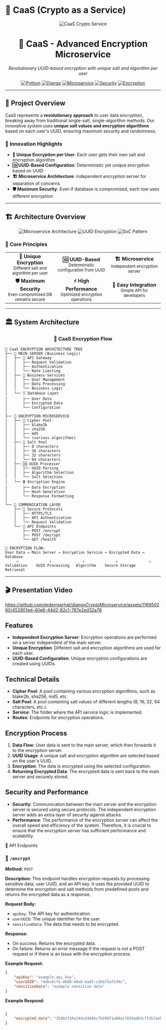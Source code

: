 # 🔐 CaaS (Crypto as a Service)

<div align="center">
  <img src="https://img.shields.io/badge/CaaS-Crypto%20as%20a%20Service-blue?style=for-the-badge&logo=lock" alt="CaaS Crypto Service" />
  <br/>
  <h1>🔐 CaaS - Advanced Encryption Microservice</h1>
  <p><em>Revolutionary UUID-based encryption with unique salt and algorithm per user</em></p>
</div>

<div align="center">

[![Python](https://img.shields.io/badge/Python-3.8+-blue?style=flat-square&logo=python)](https://python.org/)
[![Django](https://img.shields.io/badge/Django-4.0+-green?style=flat-square&logo=django)](https://djangoproject.com/)
[![Microservice](https://img.shields.io/badge/Architecture-Microservice-orange?style=flat-square)](https://microservices.io/)
[![Security](https://img.shields.io/badge/Security-Enterprise%20Grade-red?style=flat-square&logo=shield)](https://owasp.org/)
[![Encryption](https://img.shields.io/badge/Encryption-UUID%20Based-purple?style=flat-square)](https://en.wikipedia.org/wiki/Encryption)

</div>

---

## 🎯 Project Overview

CaaS represents a **revolutionary approach** to user data encryption, breaking away from traditional single-salt, single-algorithm methods. Our innovative system uses **unique salt values and encryption algorithms** based on each user's UUID, ensuring maximum security and randomness.

### 🚀 **Innovation Highlights**

- **🔐 Unique Encryption per User**: Each user gets their own salt and encryption algorithm
- **🆔 UUID-Based Configuration**: Deterministic yet unique encryption based on UUID
- **🏗️ Microservice Architecture**: Independent encryption server for separation of concerns
- **🛡️ Maximum Security**: Even if database is compromised, each row uses different encryption

---

## 🏗️ Architecture Overview

<div align="center">
  <img src="https://img.shields.io/badge/Architecture-Microservice%20Design-blue?style=for-the-badge" alt="Microservice Architecture" />
  <img src="https://img.shields.io/badge/Security-UUID%20Based%20Encryption-green?style=for-the-badge" alt="UUID Encryption" />
  <img src="https://img.shields.io/badge/Pattern-Separation%20of%20Concerns-purple?style=for-the-badge" alt="SoC Pattern" />
</div>

### 🎯 **Core Principles**

<table>
  <tr>
    <td align="center" width="250">
      <b>🔐 Unique Encryption</b><br/>
      <small>Different salt and algorithm per user</small>
    </td>
    <td align="center" width="250">
      <b>🆔 UUID-Based</b><br/>
      <small>Deterministic configuration from UUID</small>
    </td>
    <td align="center" width="250">
      <b>🏗️ Microservice</b><br/>
      <small>Independent encryption server</small>
    </td>
  </tr>
  <tr>
    <td align="center" width="250">
      <b>🛡️ Maximum Security</b><br/>
      <small>Even compromised DB remains secure</small>
    </td>
    <td align="center" width="250">
      <b>⚡ High Performance</b><br/>
      <small>Optimized encryption operations</small>
    </td>
    <td align="center" width="250">
      <b>🔧 Easy Integration</b><br/>
      <small>Simple API for developers</small>
    </td>
  </tr>
</table>

---

## 🏛️ System Architecture

<div align="center">
  <h3>🔐 CaaS Encryption Flow</h3>
</div>

```
🔐 CaaS ENCRYPTION ARCHITECTURE TREE
├── 🏢 MAIN SERVER (Business Logic)
│   ├── 📡 API Gateway
│   │   ├── Request Validation
│   │   ├── Authentication
│   │   └── Rate Limiting
│   ├── 💼 Business Services
│   │   ├── User Management
│   │   ├── Data Processing
│   │   └── Business Logic
│   └── 🗄️ Database Layer
│       ├── User Data
│       ├── Encrypted Data
│       └── Configuration
│
├── 🔐 ENCRYPTION MICROSERVICE
│   ├── 🎲 Cipher Pool
│   │   ├── blake2b
│   │   ├── sha256
│   │   ├── md5
│   │   └── (various algorithms)
│   ├── 🧂 Salt Pool
│   │   ├── 8 characters
│   │   ├── 16 characters
│   │   ├── 32 characters
│   │   └── 64 characters
│   ├── 🆔 UUID Processor
│   │   ├── UUID Parsing
│   │   ├── Algorithm Selection
│   │   └── Salt Selection
│   └── 🔒 Encryption Engine
│       ├── Data Encryption
│       ├── Hash Generation
│       └── Response Formatting
│
└── 🔗 COMMUNICATION LAYER
    ├── 🔐 Secure Protocols
    │   ├── HTTPS/TLS
    │   ├── API Authentication
    │   └── Request Validation
    └── 📡 API Endpoints
        ├── POST /encrypt
        ├── POST /decrypt
        └── GET /health

🔄 ENCRYPTION FLOW:
User Data → Main Server → Encryption Service → Encrypted Data → Database
     ↓              ↓              ↓              ↓              ↓
Validation    UUID Processing   Algorithm    Secure Storage   Retrieval
```

---

## 🎬 Presentation Video

https://github.com/erdemserhat/djangoCryptoMicroservice/assets/116950260/452801ed-40e6-44d2-82c1-787e2ed32a76



## Features
- **Independent Encryption Server**: Encryption operations are performed on a server independent of the main server.
- **Unique Encryption**: Different salt and encryption algorithms are used for each user.
- **UUID-Based Configuration**: Unique encryption configurations are created using UUIDs.

## Technical Details
- **Cipher Pool**: A pool containing various encryption algorithms, such as blake2b, sha256, md5, etc.
- **Salt Pool**: A pool containing salt values of different lengths (8, 16, 32, 64 characters, etc.).
- **Service**: The folder where the API service logic is implemented.
- **Routes**: Endpoints for encryption operations.

## Encryption Process
1. **Data Flow**: User data is sent to the main server, which then forwards it to the encryption server.
2. **UUID Usage**: A unique salt and encryption algorithm are selected based on the user's UUID.
3. **Encryption**: The data is encrypted using the selected configuration.
4. **Returning Encrypted Data**: The encrypted data is sent back to the main server and securely stored.

## Security and Performance
- **Security**: Communication between the main server and the encryption server is secured using secure protocols. The independent encryption server adds an extra layer of security against attacks.
- **Performance**: The performance of the encryption server can affect the overall speed and efficiency of the system. Therefore, it is crucial to ensure that the encryption server has sufficient performance and scalability.




📡 API Endpoints

### 📌 `/encrypt`

**Method:** `POST`

**Description:**
This endpoint handles encryption requests by processing sensitive data, user UUID, and an API key. It uses the provided UUID to determine the encryption and salt methods from predefined pools and returns the encrypted data as a response.

**Request Body:**
- `apiKey`: The API key for authentication.
- `userUUID`: The unique identifier for the user.
- `sensitiveData`: The data that needs to be encrypted.

**Response:**
- On success: Returns the encrypted data.
- On failure: Returns an error message if the request is not a POST request or if there is an issue with the encryption process.

**Example Request:**
```json
{
    "apiKey": "example_api_key",
    "userUUID": "4dbcbcfe-4800-40a8-badf-c26b73af230c",
    "sensitiveData": "example sensitive data"
}
```

**Example Respond:**
```json

{
    "encrypted_data": "35db2f10e244a19686cf929071a80ac7029ad03cff2b7aebff4bac148c7dd32f64cf96c0b4122eb61f4ced1bba6672c1"
}
```

